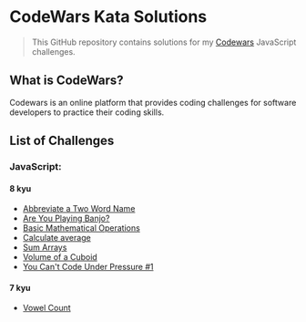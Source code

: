 # CodeWars Kata Solutions

> This GitHub repository contains solutions for my [Codewars](https://www.codewars.com/) JavaScript challenges.

## What is CodeWars?

Codewars is an online platform that provides coding challenges for software developers to practice their coding skills. 

## List of Challenges

### JavaScript:

#### 8 kyu
* [Abbreviate a Two Word Name](src/8kyu/AbbreviateATwoWordName.js)
* [Are You Playing Banjo?](src/8kyu/AreYouPlayingBanjo.js)
* [Basic Mathematical Operations](src/8kyu/BasicMathematicalOperations.js)
* [Calculate average](src/8kyu/CalculateAverage.js)
* [Sum Arrays](src/8kyu/SumArrays.js)
* [Volume of a Cuboid](src/8kyu/VolumeOfACuboid.js)
* [You Can't Code Under Pressure #1](src/8kyu/YouCantCodeUnderPressure#1.js)

#### 7 kyu
* [Vowel Count](src/7kyu/VowelCount.js)

